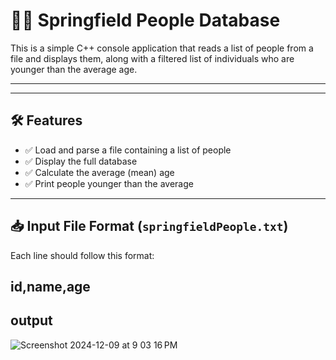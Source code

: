 # 🧑‍💻 Springfield People Database

This is a simple C++ console application that reads a list of people from a file and displays them, along with a filtered list of individuals who are younger than the average age.

---

---

## 🛠️ Features

- ✅ Load and parse a file containing a list of people  
- ✅ Display the full database  
- ✅ Calculate the average (mean) age  
- ✅ Print people younger than the average  

---

## 📥 Input File Format (`springfieldPeople.txt`)

Each line should follow this format:

id,name,age
---

## output 
![Screenshot 2024-12-09 at 9 03 16 PM](https://github.com/user-attachments/assets/932b8f7c-3b36-4931-93ba-0f35f5fc60f3)

